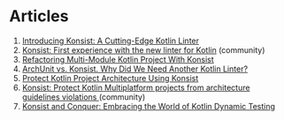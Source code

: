 # Articles

1. [Introducing Konsist: A Cutting-Edge Kotlin Linter](https://blog.kotlin-academy.com/introducing-konsist-a-cutting-edge-kotlin-linter-d3ab916a5461)
2. [Konsist: First experience with the new linter for Kotlin](https://proandroiddev.com/konsist-first-experience-with-the-new-linter-for-kotlin-9153b0e7e2c3) (community)
3. [Refactoring Multi-Module Kotlin Project With Konsist](https://medium.com/p/f0de0de59a3d)
4. [ArchUnit vs. Konsist. Why Did We Need Another Kotlin Linter?](https://proandroiddev.com/archunit-vs-konsist-why-did-we-need-another-linter-972c4ff2622d)
5. [Protect Kotlin Project Architecture Using Konsist](https://proandroiddev.com/protect-kotlin-project-architecture-using-konsist-3bfbe1ad0eea)
6. [Konsist: Protect Kotlin Multiplatform projects from architecture guidelines violations ](https://medium.com/@lahirujay/konsist-protect-kotlin-multiplatform-projects-from-architecture-guidelines-violations-d88db0614cbd)(community)
7. [Konsist and Conquer: Embracing the World of Kotlin Dynamic Testing](https://proandroiddev.com/konsist-and-conquer-embracing-the-world-of-dynamic-testing-07bf2fefcee1)
